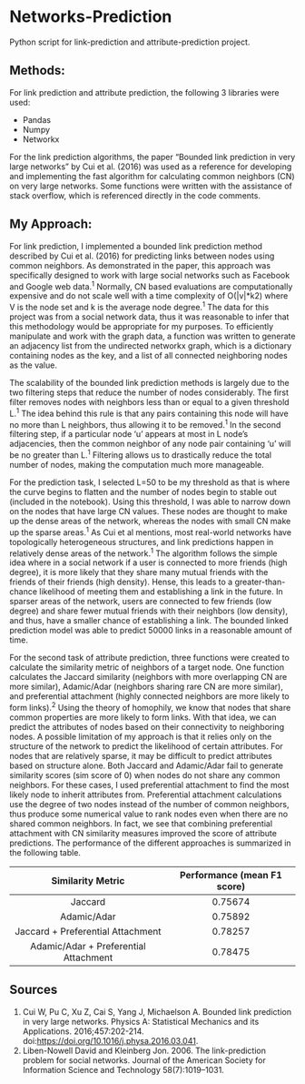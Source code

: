 # Networks-Prediction
Python script for link-prediction and attribute-prediction project. 

## Methods:

For link prediction and attribute prediction, the following 3 libraries were used:
- Pandas
- Numpy
- Networkx

For the link prediction algorithms, the paper “Bounded link prediction in very large networks” by Cui et al. (2016) was used as a reference for developing and implementing the fast algorithm for calculating common neighbors (CN) on very large networks. Some functions were written with the assistance of stack overflow, which is referenced directly in the code comments. 

## My Approach:

For link prediction, I implemented a bounded link prediction method described by Cui et al. (2016) for predicting links between nodes using common neighbors. As demonstrated in the paper, this approach was specifically designed to work with large social networks such as Facebook and Google web data.<sup>1</sup> Normally, CN based evaluations are computationally expensive and do not scale well with a time complexity of O(|v|\*k2) where V is the node set and k is the average node degree.<sup>1</sup> The data for this project was from a social network data, thus it was reasonable to infer that this methodology would be appropriate for my purposes. To efficiently manipulate and work with the graph data, a function was written to generate an adjacency list from the undirected networkx graph, which is a dictionary containing nodes as the key, and a list of all connected neighboring nodes as the value. 

The scalability of the bounded link prediction methods is largely due to the two filtering steps that reduce the number of nodes considerably. The first filter removes nodes with neighbors less than or equal to a given threshold L.<sup>1</sup>  The idea behind this rule is that any pairs containing this node will have no more than L neighbors, thus allowing it to be removed.<sup>1</sup> In the second filtering step, if a particular node ‘u’ appears at most in L node’s adjacencies, then the common neighbor of any node pair containing ‘u’ will be no greater than L.<sup>1</sup> Filtering allows us to drastically reduce the total number of nodes, making the computation much more manageable.

For the prediction task, I selected L=50 to be my threshold as that is where the curve begins to flatten and the number of nodes begin to stable out (included in the notebook). Using this threshold, I was able to narrow down on the nodes that have large CN values. These nodes are thought to make up the dense areas of the network, whereas the nodes with small CN make up the sparse areas.<sup>1</sup> As Cui et al mentions, most real-world networks have topologically heterogeneous structures, and link predictions happen in relatively dense areas of the network.<sup>1</sup> The algorithm follows the simple idea where in a social network if a user is connected to more friends (high degree), it is more likely that they share many mutual friends with the friends of their friends (high density). Hense, this leads to a greater-than-chance likelihood of meeting them and establishing a link in the future. In sparser areas of the network, users are connected to few friends (low degree) and share fewer mutual friends with their neighbors (low density), and thus, have a smaller chance of establishing a link. The bounded linked prediction model was able to predict 50000 links in a reasonable amount of time. 

For the second task of attribute prediction, three functions were created to calculate the similarity metric of neighbors of a target node. One function calculates the Jaccard similarity (neighbors with more overlapping CN are more similar), Adamic/Adar (neighbors sharing rare CN are more similar), and preferential attachment (highly connected neighbors are more likely to form links).<sup>2</sup> Using the theory of homophily, we know that nodes that share common properties are more likely to form links. With that idea, we can predict the attributes of nodes based on their connectivity to neighboring nodes. A possible limitation of my approach is that it relies only on the structure of the network to predict the likelihood of certain attributes. For nodes that are relatively sparse, it may be difficult to predict attributes based on structure alone. Both Jaccard and Adamic/Adar fail to generate similarity scores (sim score of 0) when nodes do not share any common neighbors. For these cases, I used preferential attachment to find the most likely node to inherit attributes from. Preferential attachment calculations use the degree of two nodes instead of the number of common neighbors, thus produce some numerical value to rank nodes even when there are no shared common neighbors. In fact, we see that combining preferential attachment with CN similarity measures improved the score of attribute predictions. The performance of the different approaches is summarized in the following table.

| Similarity Metric | Performance (mean F1 score) | 
|:-----------------:|:---------------------------:|
| Jaccard           | 0.75674                     |
| Adamic/Adar       | 0.75892                     |
| Jaccard + Preferential Attachment | 0.78257     |
| Adamic/Adar + Preferential Attachment | 0.78475 | 

## Sources

1. Cui W, Pu C, Xu Z, Cai S, Yang J, Michaelson A. Bounded link prediction in very large networks. Physics A: Statistical Mechanics and its Applications. 2016;457:202-214. doi:https://doi.org/10.1016/j.physa.2016.03.041.
2. Liben-Nowell David and Kleinberg Jon. 2006. The link-prediction problem for social networks. Journal of the American Society for Information Science and Technology 58(7):1019–1031.
